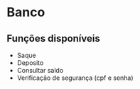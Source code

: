 # Banco

## Funções disponíveis 
* Saque
* Deposito
* Consultar saldo
* Verificação de segurança (cpf e senha)
